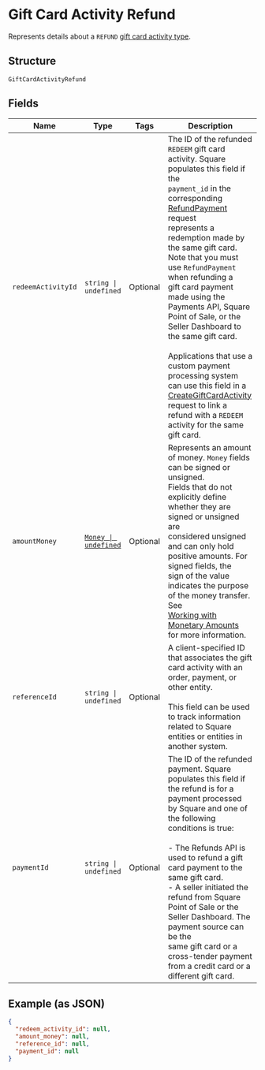 
# Gift Card Activity Refund

Represents details about a `REFUND` [gift card activity type](../../doc/models/gift-card-activity-type.md).

## Structure

`GiftCardActivityRefund`

## Fields

| Name | Type | Tags | Description |
|  --- | --- | --- | --- |
| `redeemActivityId` | `string \| undefined` | Optional | The ID of the refunded `REDEEM` gift card activity. Square populates this field if the<br>`payment_id` in the corresponding [RefundPayment](../../doc/api/refunds.md#refund-payment) request<br>represents a redemption made by the same gift card. Note that you must use `RefundPayment` when refunding a<br>gift card payment made using the Payments API, Square Point of Sale, or the Seller Dashboard to the same gift card.<br><br>Applications that use a custom payment processing system can use this field in a<br>[CreateGiftCardActivity](../../doc/api/gift-card-activities.md#create-gift-card-activity)<br>request to link a refund with a `REDEEM` activity for the same gift card. |
| `amountMoney` | [`Money \| undefined`](../../doc/models/money.md) | Optional | Represents an amount of money. `Money` fields can be signed or unsigned.<br>Fields that do not explicitly define whether they are signed or unsigned are<br>considered unsigned and can only hold positive amounts. For signed fields, the<br>sign of the value indicates the purpose of the money transfer. See<br>[Working with Monetary Amounts](https://developer.squareup.com/docs/build-basics/working-with-monetary-amounts)<br>for more information. |
| `referenceId` | `string \| undefined` | Optional | A client-specified ID that associates the gift card activity with an order, payment, or other entity.<br><br>This field can be used to track information related to Square entities or entities in another system. |
| `paymentId` | `string \| undefined` | Optional | The ID of the refunded payment. Square populates this field if the refund is for a<br>payment processed by Square and one of the following conditions is true:<br><br>- The Refunds API is used to refund a gift card payment to the same gift card.<br>- A seller initiated the refund from Square Point of Sale or the Seller Dashboard. The payment source can be the<br>  same gift card or a cross-tender payment from a credit card or a different gift card. |

## Example (as JSON)

```json
{
  "redeem_activity_id": null,
  "amount_money": null,
  "reference_id": null,
  "payment_id": null
}
```

